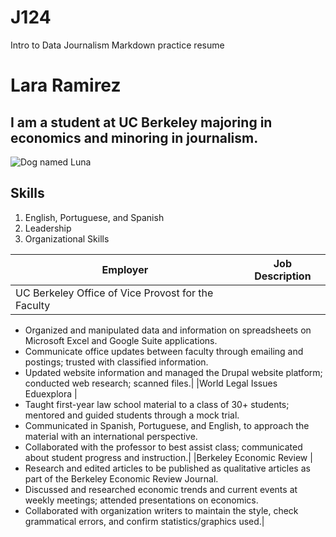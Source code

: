 # J124
Intro to Data Journalism Markdown practice resume 
# Lara Ramirez 
## I am a student at UC Berkeley majoring in economics and minoring in journalism. 

![Dog named Luna](https://github.com/journberk/J124/assets/140203671/5f4e2c8b-5c07-41cd-8bd5-1aa04fd80016)


## Skills 
1. English, Portuguese, and Spanish
2. Leadership
3. Organizational Skills


| **Employer**                                      | **Job Description**                                                                                                                                                                                                                                                                                                                                                           |
|---------------------------------------------------|-------------------------------------------------------------------------------------------------------------------------------------------------------------------------------------------------------------------------------------------------------------------------------------------------------------------------------------------------------------------------------|
|UC Berkeley Office of Vice Provost for the Faculty | 
* Organized and manipulated data and information on spreadsheets on Microsoft Excel and Google Suite applications.
* Communicate office updates between faculty through emailing and postings; trusted with classified information.
* Updated website information and managed the Drupal website platform; conducted web research; scanned files.|
|World Legal Issues Eduexplora                      |
* Taught first-year law school material to a class of 30+ students; mentored and guided students through a mock trial.
* Communicated in Spanish, Portuguese, and English, to approach the material with an international perspective.
* Collaborated with the professor to best assist class; communicated about student progress and instruction.|
|Berkeley Economic Review                           |
* Research and edited articles to be published as qualitative articles as part of the Berkeley Economic Review Journal.
* Discussed and researched economic trends and current events at weekly meetings; attended presentations on economics.
* Collaborated with organization writers to maintain the style, check grammatical errors, and confirm statistics/graphics used.|
